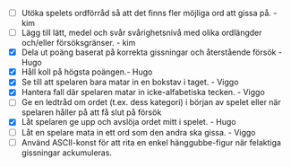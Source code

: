 - [ ] Utöka spelets ordförråd så att det finns fler möjliga ord att gissa på. - kim
- [ ] Lägg till lätt, medel och svår svårighetsnivå med olika ordlängder och/eller försöksgränser. - kim
- [x] Dela ut poäng baserat på korrekta gissningar och återstående försök - Hugo
- [x] Håll koll på högsta poängen.- Hugo
- [x] Se till att spelaren bara matar in en bokstav i taget. - Viggo
- [x] Hantera fall där spelaren matar in icke-alfabetiska tecken. - Viggo
- [ ] Ge en ledtråd om ordet (t.ex. dess kategori) i början av spelet eller när spelaren håller på att få slut på försök
- [x] Låt spelaren ge upp och avslöja ordet mitt i spelet. - Hugo
- [ ] Låt en spelare mata in ett ord som den andra ska gissa. - Viggo
- [ ] Använd ASCII-konst för att rita en enkel hänggubbe-figur när felaktiga gissningar ackumuleras.
